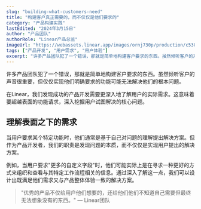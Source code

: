 ```yaml
---
slug: "building-what-customers-need"
title: "构建客户真正需要的，而不仅仅是他们要求的"
category: "产品构建实践"
lastEdited: "2024年3月15日"
author: "产品团队"
authorRole: "Linear产品总监"
imageUrl: "https://webassets.linear.app/images/ornj730p/production/c530a9e8f766190899741232724fcd90f7dc8278-8192x3762.png?q=95&auto=format&dpr=2"
tags: ["产品开发", "用户需求", "用户体验"]
excerpt: "许多产品团队犯了一个错误，那就是简单地构建客户要求的东西。虽然倾听客户的声音很重要，但仅仅实现他们明确要求的功能可能无法解决他们的根本问题。"
---
```


许多产品团队犯了一个错误，那就是简单地构建客户要求的东西。虽然倾听客户的声音很重要，但仅仅实现他们明确要求的功能可能无法解决他们的根本问题。

在Linear，我们发现成功的产品开发需要更深入地了解用户的实际需求。这意味着要超越表面的功能请求，深入挖掘用户试图解决的核心问题。

## 理解表面之下的需求

当用户要求某个特定功能时，他们通常是基于自己对问题的理解提出解决方案。但作为产品开发者，我们的职责是发现问题的本质，而不仅仅是实现用户提出的解决方案。

例如，当用户要求"更多的自定义字段"时，他们可能实际上是在寻求一种更好的方式来组织和查看与其特定工作流程相关的信息。通过深入了解这一点，我们可以设计出既满足他们需求又与产品整体体验一致的解决方案。

> "优秀的产品不仅给用户他们想要的，还给他们他们不知道自己需要但最终无法想象没有的东西。"
> — Linear团队
